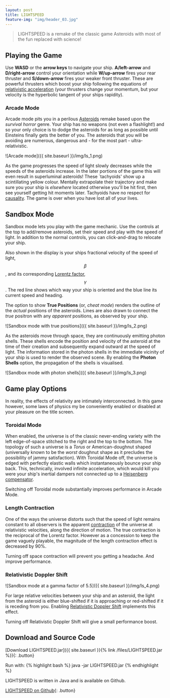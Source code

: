 ```yaml
---
layout: post
title: LIGHTSPEED
feature-img: "img/header_03.jpg"
---
```


> LIGHTSPEED is a remake of the classic game Asteroids with most of the fun replaced with science!

## Playing the Game

Use **WASD** or the **arrow keys** to navigate your ship. **A/left-arrow** and **D/right-arrow** control your orientation while **W/up-arrow** fires your rear thruster and **S/down-arrow** fires your weaker front thruster. These are powerful thrusters which boost your ship following the equations of [relativistic acceleration](http://math.ucr.edu/home/baez/physics/Relativity/SR/acceleration.html) (your thrusters change your momentum, but your velocity is the hyperbolic tangent of your ships rapidity).

### Arcade Mode
Arcade mode pits you in a perilous [Asteroids](http://en.wikipedia.org/wiki/Asteroids_(video_game)) remake based upon the _survival horror_ genre. Your ship has no weapons (not even a flashlight!) and so your only choice is to dodge the asteroids for as long as possible until Einsteins finally gets the better of you. The asteroids that you will be avoiding are numerous, dangerous and - for the most part - ultra-relativistic.

![Arcade mode]({{ site.baseurl }}/img/ls_1.png)

As the game progresses the speed of light slowly decreases while the speeds of the asteroids increase. In the later portions of the game this will even result in superluminal asteroids! These `tachyoids' show up a scintillating yellow colour. Mentally extrapolate their trajectory and make sure you your ship is _elsewhere_ located otherwise you'll be hit first, then see yourself getting hit moments later. Tachyoids have no respect for [causality](http://en.wikipedia.org/wiki/Causal_contact). The game is over when you have lost all of your lives.

## Sandbox Mode

Sandbox mode lets you play with the game mechanic. Use the controls at the top to add/remove asteroids, set their speed and play with the speed of light. In addition to the normal controls, you can click-and-drag to relocate your ship.

Also shown in the display is your ships fractional velocity of the speed of light, $$\beta$$, and its corresponding [Lorentz factor](http://en.wikipedia.org/wiki/Lorentz_factor), $$\gamma$$. The red line shows which way your ship is oriented and the blue line its current speed and heading.

The option to show **True Positions** (or, _cheat mode_) renders the outline of the _actual_ positions of the asteroids. Lines are also drawn to connect the _true_ positron with any _apparent_ positions, as observed by your ship.

![Sandbox mode with true positions]({{ site.baseurl }}/img/ls_2.png)

As the asteroids move through space, they are continuously emitting photon shells. These shells encode the position and velocity of the asteroid at the time of their creation and subsequently expand outward at the speed of light. The information stored in the photon shells in the immediate vicinity of your ship is used to render the observed scene. By enabling the **Photon Shells** option, the propagation of the shells is visualised.

![Sandbox mode with photon shells]({{ site.baseurl }}/img/ls_3.png)

## Game play Options

In reality, the effects of relativity are intimately interconnected. In this game however, some laws of physics my be conveniently enabled or disabled at your pleasure on the title screen.

### Toroidal Mode

When enabled, the universe is of the classic never-ending variety with the left edge-of-space stitched to the right and the top to the bottom. The topology of such a universe is a _Torus_ or American-doughnut shaped (universally known to be the _worst_ doughnut shape as it precludes the possibility of jammy satisfaction). With Toroidal Mode off, the universe is edged with perfectly elastic walls which instantaneously bounce your ship back. This, technically, involved infinite acceleration, which would kill you were your ship's inertial dampers not connected up to a [Heisenberg compensator](http://en.memory-alpha.org/wiki/Heisenberg_compensator).

Switching off Toroidal mode substantially improves performance in Arcade Mode.

### Length Contraction

One of the ways the universe distorts such that the speed of light remains constant to all observers is the apparent [contraction](http://en.wikipedia.org/wiki/Length_contraction) of the universe at relativistic velocities, along the direction of motion. The true contraction is the reciprocal of the Lorentz factor. However as a concession to keep the game vaguely playable, the magnitude of the length contraction effect is decreased by 90%. 

Turning off space contraction will prevent you getting a headache. And improve performance.

### Relativistic Doppler Shift

![Sandbox mode at a gamma factor of 5.5]({{ site.baseurl }}/img/ls_4.png)

For large relative velocities between your ship and an asteroid, the light from the asteroid is either blue-shifted if it is approaching or red-shifted if it is receding from you. Enabling [Relativistic Doppler Shift](http://en.wikipedia.org/wiki/Relativistic_Doppler_effect) implements this effect. 

Turning off Relativistic Doppler Shift will give a small performance boost.

## Download and Source Code 

[Download LIGHTSPEED.jar]({{ site.baseurl }}{% link /files/LIGHTSPEED.jar %}){: .button}

Run with:
{% highlight bash %}
java -jar LIGHTSPEED.jar
{% endhighlight %}

LIGHTSPEED is written in Java and is available on Github.

[LIGHTSPEED on Github](https://github.com/timboe/Lightspeed){: .button}